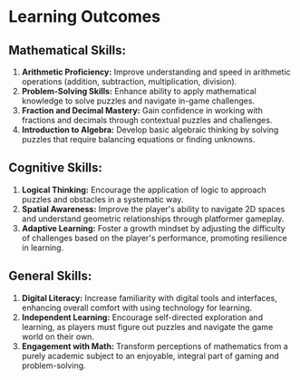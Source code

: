 # Learning Outcomes

## Mathematical Skills:

1.  **Arithmetic Proficiency:** Improve understanding and speed in arithmetic operations (addition, subtraction, multiplication, division).
2.  **Problem-Solving Skills:** Enhance ability to apply mathematical knowledge to solve puzzles and navigate in-game challenges.
3.  **Fraction and Decimal Mastery:** Gain confidence in working with fractions and decimals through contextual puzzles and challenges.
4.  **Introduction to Algebra:** Develop basic algebraic thinking by solving puzzles that require balancing equations or finding unknowns.

## Cognitive Skills:

1.  **Logical Thinking:** Encourage the application of logic to approach puzzles and obstacles in a systematic way.
2.  **Spatial Awareness:** Improve the player's ability to navigate 2D spaces and understand geometric relationships through platformer gameplay.
3.  **Adaptive Learning:** Foster a growth mindset by adjusting the difficulty of challenges based on the player's performance, promoting resilience in learning.

## General Skills:

1.  **Digital Literacy:** Increase familiarity with digital tools and interfaces, enhancing overall comfort with using technology for learning.
2.  **Independent Learning:** Encourage self-directed exploration and learning, as players must figure out puzzles and navigate the game world on their own.
3.  **Engagement with Math:** Transform perceptions of mathematics from a purely academic subject to an enjoyable, integral part of gaming and problem-solving.